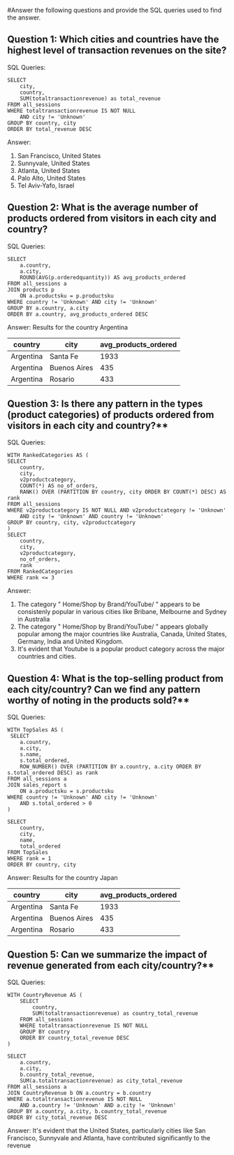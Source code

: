 #Answer the following questions and provide the SQL queries used to find the answer.

    
## Question 1: Which cities and countries have the highest level of transaction revenues on the site?


SQL Queries:
```
SELECT 
	city,
	country,
	SUM(totaltransactionrevenue) as total_revenue
FROM all_sessions 
WHERE totaltransactionrevenue IS NOT NULL 
	AND city != 'Unknown'
GROUP BY country, city
ORDER BY total_revenue DESC
```

Answer: 
1) San Francisco, United States
2) Sunnyvale, United States
3) Atlanta, United States
4) Palo Alto, United States
5) Tel Aviv-Yafo, Israel
        


## Question 2: What is the average number of products ordered from visitors in each city and country?


SQL Queries:
```
SELECT 
	a.country,
	a.city,
	ROUND(AVG(p.orderedquantity)) AS avg_products_ordered
FROM all_sessions a
JOIN products p 
	ON a.productsku = p.productsku
WHERE country != 'Unknown' AND city != 'Unknown' 
GROUP BY a.country, a.city
ORDER BY a.country, avg_products_ordered DESC
```
Answer: Results for the country Argentina

| country | city | avg_products_ordered |
| ----------- | ----------- |------------|
| Argentina | Santa Fe | 1933 |
| Argentina | Buenos Aires | 435 |
| Argentina | Rosario | 433 |




## Question 3: Is there any pattern in the types (product categories) of products ordered from visitors in each city and country?**


SQL Queries:
```
WITH RankedCategories AS (
SELECT 
	country,
	city,
	v2productcategory,
	COUNT(*) AS no_of_orders,
	RANK() OVER (PARTITION BY country, city ORDER BY COUNT(*) DESC) AS rank
FROM all_sessions
WHERE v2productcategory IS NOT NULL AND v2productcategory != 'Unknown'
	AND city != 'Unknown' AND country != 'Unknown'
GROUP BY country, city, v2productcategory
)
SELECT 
	country,
	city,
	v2productcategory,
	no_of_orders,
	rank
FROM RankedCategories
WHERE rank <= 3
```


Answer: 
1) The category " Home/Shop by Brand/YouTube/ " appears to be consistenly popular in various cities like Bribane, Melbourne and 	        Sydney in Australia
2) The category " Home/Shop by Brand/YouTube/ " appears globally popular among the major countries like Australia,
   Canada, United States, Germany, India and United Kingdom.
3) It's evident that Youtube is a popular product category across the major countries and cities.




## Question 4: What is the top-selling product from each city/country? Can we find any pattern worthy of noting in the products sold?**


SQL Queries:
```
WITH TopSales AS (
 SELECT
	a.country,
	a.city,
	s.name,
	s.total_ordered,
	ROW_NUMBER() OVER (PARTITION BY a.country, a.city ORDER BY s.total_ordered DESC) as rank
FROM all_sessions a
JOIN sales_report s
	ON a.productsku = s.productsku
WHERE country != 'Unknown' AND city != 'Unknown' 
	AND s.total_ordered > 0
) 

SELECT
	country,
	city,
	name,
	total_ordered
FROM TopSales
WHERE rank = 1
ORDER BY country, city
```


Answer: Results for the country Japan


| country | city | avg_products_ordered |
| ----------- | ----------- |------------|
| Argentina | Santa Fe | 1933 |
| Argentina | Buenos Aires | 435 |
| Argentina | Rosario | 433 |






## Question 5: Can we summarize the impact of revenue generated from each city/country?**

SQL Queries:
```
WITH CountryRevenue AS (
	SELECT 
		country,
	  	SUM(totaltransactionrevenue) as country_total_revenue
	FROM all_sessions
	WHERE totaltransactionrevenue IS NOT NULL
	GROUP BY country
	ORDER BY country_total_revenue DESC
)

SELECT 
	a.country,
	a.city,
	b.country_total_revenue,
	SUM(a.totaltransactionrevenue) as city_total_revenue
FROM all_sessions a
JOIN CountryRevenue b ON a.country = b.country
WHERE a.totaltransactionrevenue IS NOT NULL 
	AND a.country != 'Unknown' AND a.city != 'Unknown'
GROUP BY a.country, a.city, b.country_total_revenue
ORDER BY city_total_revenue DESC
```

Answer: 
It's evident that the United States, particularly cities like San Francisco, Sunnyvale and Atlanta, have contributed significantly to the revenue






